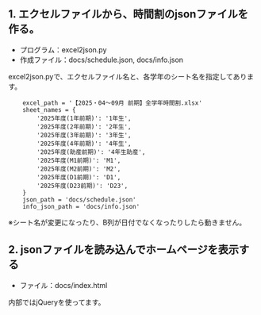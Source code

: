 ## 1. エクセルファイルから、時間割のjsonファイルを作る。

* プログラム：excel2json.py
* 作成ファイル：docs/schedule.json, docs/info.json

excel2json.pyで、エクセルファイル名と、各学年のシート名を指定してあります。

```
    excel_path = '【2025・04～09月 前期】全学年時間割.xlsx'
    sheet_names = {
        '2025年度(1年前期)': '1年生',
        '2025年度(2年前期)': '2年生',
        '2025年度(3年前期)': '3年生',
        '2025年度(4年前期)': '4年生',
        '2025年度(助産前期)': '4年生助産',
        '2025年度(M1前期)': 'M1',
        '2025年度(M2前期)': 'M2',
        '2025年度(D1前期)': 'D1',
        '2025年度(D23前期)': 'D23',
    }
    json_path = 'docs/schedule.json'
    info_json_path = 'docs/info.json'
```

※シート名が変更になったり、B列が日付でなくなったりしたら動きません。

## 2. jsonファイルを読み込んでホームページを表示する
* ファイル：docs/index.html

内部ではjQueryを使ってます。
